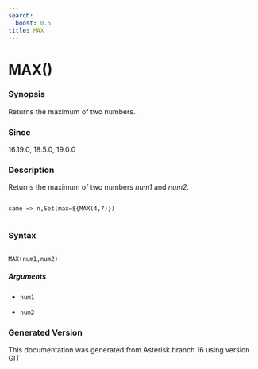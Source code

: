 ```yaml
---
search:
  boost: 0.5
title: MAX
---
```


# MAX()

### Synopsis

Returns the maximum of two numbers.

### Since

16.19.0, 18.5.0, 19.0.0

### Description

Returns the maximum of two numbers _num1_ and _num2_.<br>

``` title="Example: Sets the max variable equal to 13"

same => n,Set(max=${MAX(4,7)})


```

### Syntax


```

MAX(num1,num2)
```
##### Arguments


* `num1`

* `num2`


### Generated Version

This documentation was generated from Asterisk branch 16 using version GIT 
